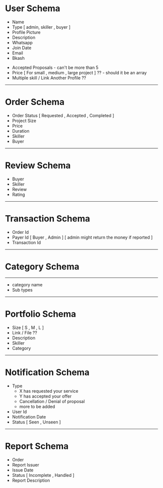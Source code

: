 # User Schema 

- Name
- Type [ admin, skiller , buyer ]
- Profile Picture
- Description
- Whatsapp
- Join Date
- Email
- Bkash
<!-- - Requests - an array to handle the buyers' proposals -->
- Accepted Proposals - can't be more than 5
- Price [ For small , medium  , large project ] ?? - should it be an array
- Multiple skill / Link Another Profile ?? 

--------------------------------------------------------------

# Order Schema

- Order Status [ Requested , Accepted , Completed ]
- Project Size
- Price
- Duration
- Skiller 
- Buyer


--------------------------------------------------------------

# Review Schema

- Buyer 
- Skiller
- Review
- Rating

--------------------------------------------------------------

# Transaction Schema

- Order Id
- Payer Id [ Buyer , Admin ] [ admin might return the money if reported ]
- Transaction Id

--------------------------------------------------------------

# Category Schema
--------------------------------------------------------------

- category name
- Sub types

--------------------------------------------------------------

# Portfolio Schema

- Size [ S , M  , L ]
- Link / File ?? 
- Description
- Skiller
- Category

--------------------------------------------------------------

# Notification Schema

- Type
    * X has requested your service
    * Y has accepted your offer
    * Cancellation / Denial of proposal
    * more to be added
- User Id
- Notification Date
- Status [ Seen , Unseen ]

--------------------------------------------------------------

# Report Schema

- Order
- Report Issuer
- Issue Date
- Status [ Incomplete , Handled ]
- Report Description